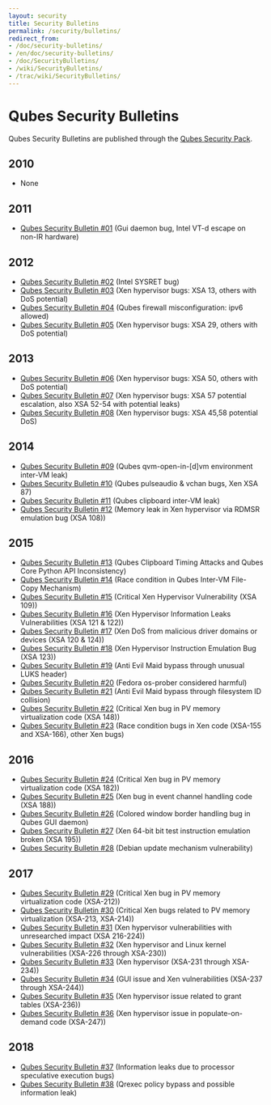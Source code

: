 ```yaml
---
layout: security
title: Security Bulletins
permalink: /security/bulletins/
redirect_from: 
- /doc/security-bulletins/
- /en/doc/security-bulletins/
- /doc/SecurityBulletins/
- /wiki/SecurityBulletins/
- /trac/wiki/SecurityBulletins/
---
```


Qubes Security Bulletins
========================

Qubes Security Bulletins are published through the [Qubes Security Pack](/security/pack/).

2010
----

-   None

2011
----

-   [Qubes Security Bulletin \#01](https://github.com/QubesOS/qubes-secpack/blob/master/QSBs/qsb-001-2011.txt) (Gui daemon bug, Intel VT-d escape on non-IR hardware)

2012
----

-   [Qubes Security Bulletin \#02](https://github.com/QubesOS/qubes-secpack/blob/master/QSBs/qsb-002-2012.txt) (Intel SYSRET bug)
-   [Qubes Security Bulletin \#03](https://github.com/QubesOS/qubes-secpack/blob/master/QSBs/qsb-003-2012.txt) (Xen hypervisor bugs: XSA 13, others with DoS potential)
-   [Qubes Security Bulletin \#04](https://github.com/QubesOS/qubes-secpack/blob/master/QSBs/qsb-004-2012.txt) (Qubes firewall misconfiguration: ipv6 allowed)
-   [Qubes Security Bulletin \#05](https://github.com/QubesOS/qubes-secpack/blob/master/QSBs/qsb-005-2012.txt) (Xen hypervisor bugs: XSA 29, others with DoS potential)

2013
----

-   [Qubes Security Bulletin \#06](https://github.com/QubesOS/qubes-secpack/blob/master/QSBs/qsb-006-2013.txt) (Xen hypervisor bugs: XSA 50, others with DoS potential)
-   [Qubes Security Bulletin \#07](https://github.com/QubesOS/qubes-secpack/blob/master/QSBs/qsb-007-2013.txt) (Xen hypervisor bugs: XSA 57 potential escalation, also XSA 52-54 with potential leaks)
-   [Qubes Security Bulletin \#08](https://github.com/QubesOS/qubes-secpack/blob/master/QSBs/qsb-008-2013.txt) (Xen hypervisor bugs: XSA 45,58 potential DoS)

2014
----

-   [Qubes Security Bulletin \#09](https://github.com/QubesOS/qubes-secpack/blob/master/QSBs/qsb-009-2014.txt) (Qubes qvm-open-in-[d]vm environment inter-VM leak)
-   [Qubes Security Bulletin \#10](https://github.com/QubesOS/qubes-secpack/blob/master/QSBs/qsb-010-2014.txt) (Qubes pulseaudio & vchan bugs, Xen XSA 87)
-   [Qubes Security Bulletin \#11](https://github.com/QubesOS/qubes-secpack/blob/master/QSBs/qsb-011-2014.txt) (Qubes clipboard inter-VM leak)
-   [Qubes Security Bulletin \#12](https://github.com/QubesOS/qubes-secpack/blob/master/QSBs/qsb-012-2014.txt) (Memory leak in Xen hypervisor via RDMSR emulation bug (XSA 108))

2015
----

-   [Qubes Security Bulletin \#13](https://github.com/QubesOS/qubes-secpack/blob/master/QSBs/qsb-013-2015.txt) (Qubes Clipboard Timing Attacks and Qubes Core Python API Inconsistency)
-   [Qubes Security Bulletin \#14](https://github.com/QubesOS/qubes-secpack/blob/master/QSBs/qsb-014-2015.txt) (Race condition in Qubes Inter-VM File-Copy Mechanism)
-   [Qubes Security Bulletin \#15](https://github.com/QubesOS/qubes-secpack/blob/master/QSBs/qsb-015-2015.txt) (Critical Xen Hypervisor Vulnerability (XSA 109))
-   [Qubes Security Bulletin \#16](https://github.com/QubesOS/qubes-secpack/blob/master/QSBs/qsb-016-2015.txt) (Xen Hypervisor Information Leaks Vulnerabilities (XSA 121 & 122))
-   [Qubes Security Bulletin \#17](https://github.com/QubesOS/qubes-secpack/blob/master/QSBs/qsb-017-2015.txt) (Xen DoS from malicious driver domains or devices (XSA 120 & 124))
-   [Qubes Security Bulletin \#18](https://github.com/QubesOS/qubes-secpack/blob/master/QSBs/qsb-018-2015.txt) (Xen Hypervisor Instruction Emulation Bug (XSA 123))
-   [Qubes Security Bulletin \#19](https://github.com/QubesOS/qubes-secpack/blob/master/QSBs/qsb-019-2015.txt) (Anti Evil Maid bypass through unusual LUKS header)
-   [Qubes Security Bulletin \#20](https://github.com/QubesOS/qubes-secpack/blob/master/QSBs/qsb-020-2015.txt) (Fedora os-prober considered harmful)
-   [Qubes Security Bulletin \#21](https://github.com/QubesOS/qubes-secpack/blob/master/QSBs/qsb-021-2015.txt) (Anti Evil Maid bypass through filesystem ID collision)
-   [Qubes Security Bulletin \#22](https://github.com/QubesOS/qubes-secpack/blob/master/QSBs/qsb-022-2015.txt) (Critical Xen bug in PV memory virtualization code (XSA 148))
-   [Qubes Security Bulletin \#23](https://github.com/QubesOS/qubes-secpack/blob/master/QSBs/qsb-023-2015.txt) (Race condition bugs in Xen code (XSA-155 and XSA-166), other Xen bugs)

2016
----

-   [Qubes Security Bulletin \#24](https://github.com/QubesOS/qubes-secpack/blob/master/QSBs/qsb-024-2016.txt) (Critical Xen bug in PV memory virtualization code (XSA 182))
-   [Qubes Security Bulletin \#25](https://github.com/QubesOS/qubes-secpack/blob/master/QSBs/qsb-025-2016.txt) (Xen bug in event channel handling code (XSA 188))
-   [Qubes Security Bulletin \#26](https://github.com/QubesOS/qubes-secpack/blob/master/QSBs/qsb-026-2016.txt) (Colored window border handling bug in Qubes GUI daemon)
-   [Qubes Security Bulletin \#27](https://github.com/QubesOS/qubes-secpack/blob/master/QSBs/qsb-027-2016.txt) (Xen 64-bit bit test instruction emulation broken (XSA 195))
-   [Qubes Security Bulletin \#28](https://github.com/QubesOS/qubes-secpack/blob/master/QSBs/qsb-028-2016.txt) (Debian update mechanism vulnerability)

2017
----

-   [Qubes Security Bulletin \#29](https://github.com/QubesOS/qubes-secpack/blob/master/QSBs/qsb-029-2017.txt) (Critical Xen bug in PV memory virtualization code (XSA-212))
-   [Qubes Security Bulletin \#30](https://github.com/QubesOS/qubes-secpack/blob/master/QSBs/qsb-030-2017.txt) (Critical Xen bugs related to PV memory virtualization (XSA-213, XSA-214))
-   [Qubes Security Bulletin \#31](https://github.com/QubesOS/qubes-secpack/blob/master/QSBs/qsb-031-2017.txt) (Xen hypervisor vulnerabilities with unresearched impact (XSA 216-224))
-   [Qubes Security Bulletin \#32](https://github.com/QubesOS/qubes-secpack/blob/master/QSBs/qsb-032-2017.txt) (Xen hypervisor and Linux kernel vulnerabilities (XSA-226 through XSA-230))
-   [Qubes Security Bulletin \#33](https://github.com/QubesOS/qubes-secpack/blob/master/QSBs/qsb-033-2017.txt) (Xen hypervisor (XSA-231 through XSA-234))
-   [Qubes Security Bulletin \#34](https://github.com/QubesOS/qubes-secpack/blob/master/QSBs/qsb-034-2017.txt) (GUI issue and Xen vulnerabilities (XSA-237 through XSA-244))
-   [Qubes Security Bulletin \#35](https://github.com/QubesOS/qubes-secpack/blob/master/QSBs/qsb-035-2017.txt) (Xen hypervisor issue related to grant tables (XSA-236))
-   [Qubes Security Bulletin \#36](https://github.com/QubesOS/qubes-secpack/blob/master/QSBs/qsb-036-2017.txt) (Xen hypervisor issue in populate-on-demand code (XSA-247))

2018
----

-   [Qubes Security Bulletin \#37](https://github.com/QubesOS/qubes-secpack/blob/master/QSBs/qsb-037-2018.txt) (Information leaks due to processor speculative execution bugs)
-   [Qubes Security Bulletin \#38](https://github.com/QubesOS/qubes-secpack/blob/master/QSBs/qsb-038-2018.txt) (Qrexec policy bypass and possible information leak)

